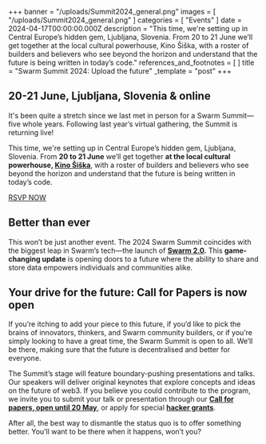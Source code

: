 +++
banner = "/uploads/Summit2024_general.png"
images = [ "/uploads/Summit2024_general.png" ]
categories = [ "Events" ]
date = 2024-04-17T00:00:00.000Z
description = "This time, we're setting up in Central Europe’s hidden gem, Ljubljana, Slovenia. From 20 to 21 June we’ll get together at the local cultural powerhouse, Kino Šiška, with a roster of builders and believers who see beyond the horizon and understand that the future is being written in today’s code."
references_and_footnotes = [ ]
title = "Swarm Summit 2024: Upload the future"
_template = "post"
+++


## 20-21 June, Ljubljana, Slovenia & online

It's been quite a stretch since we last met in person for a Swarm Summit—five whole years. Following last year’s virtual gathering, the Summit is returning live! 

This time, we're setting up in Central Europe’s hidden gem, Ljubljana, Slovenia. From **20 to 21 June** we’ll get together **at the local cultural powerhouse, [Kino Šiška](https://www.kinosiska.si/en/)**, with a roster of builders and believers who see beyond the horizon and understand that the future is being written in today’s code. 

[RSVP NOW](https://www.meetup.com/ethereum-swarm/events/301034793/)

## Better than ever

This won’t be just another event. The 2024 Swarm Summit coincides with the biggest leap in Swarm’s tech—the launch of **[Swarm 2.0](https://blog.ethswarm.org/foundation/2024/announcing-bee-2.0-pioneering-next-gen-decentralised-storage/).** This **game-changing update** is opening doors to a future where the ability to share and store data empowers individuals and communities alike.


## Your drive for the future: Call for Papers is now open

If you’re itching to add your piece to this future, if you’d like to pick the brains of innovators, thinkers, and Swarm community builders, or if you’re simply looking to have a great time, the Swarm Summit is open to all. We’ll be there, making sure that the future is decentralised and better for everyone. 

The Summit’s stage will feature boundary-pushing presentations and talks. Our speakers will deliver original keynotes that explore concepts and ideas on the future of web3. If you believe you could contribute to the program, we invite you to submit your talk or presentation through our **[Call for papers, open until 20 May](https://summit.ethswarm.org/swarm-summit-2024/cfp)**, or apply for special **[hacker grants](https://forms.gle/FjhVfNoH5iYCv5188)**.    

After all, the best way to dismantle the status quo is to offer something better. You’ll want to be there when it happens, won’t you?
